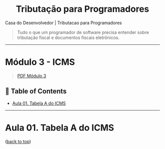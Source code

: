 <div name="#top-readme" align=center>
  <h1>Tributação para Programadores</h1>
</div>

Casa do Desenvolvedor | Tributacao para Programadores

> Tudo o que um programador de software precisa entender sobre tributação fiscal e documentos fiscais eletrônicos.

---

# Módulo 3 - ICMS

> [PDF Módulo 3](assets/Modulo3.pdf)

## 📌 Table of Contents

- [Aula 01. Tabela A do ICMS](#aula-01-tabela-a-do-icms)

---

# Aula 01. Tabela A do ICMS

<p>(<a href="#top-readme">back to top</a>)</p>
